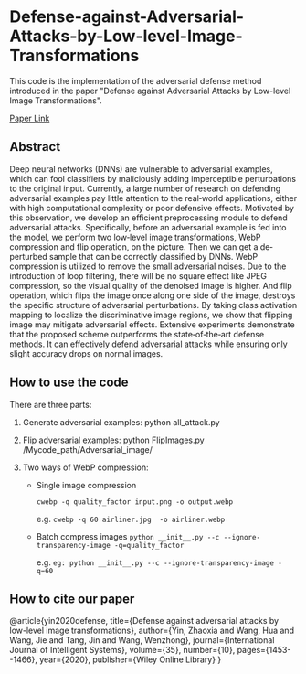 # Defense-against-Adversarial-Attacks-by-Low-level-Image-Transformations

This code is the implementation of the adversarial defense method introduced in the paper "Defense against Adversarial Attacks by Low-level Image Transformations".

[Paper Link](https://onlinelibrary.wiley.com/doi/abs/10.1002/int.22258)

## Abstract

Deep neural networks (DNNs) are vulnerable to adversarial examples, which can fool classifiers by maliciously adding imperceptible perturbations to the original input. Currently, a large number of research on defending adversarial examples pay little attention to the real‐world applications, either with high computational complexity or poor defensive effects. Motivated by this observation, we develop an efficient preprocessing module to defend adversarial attacks. Specifically, before an adversarial example is fed into the model, we perform two low‐level image transformations, WebP compression and flip operation, on the picture. Then we can get a de‐perturbed sample that can be correctly classified by DNNs. WebP compression is utilized to remove the small adversarial noises. Due to the introduction of loop filtering, there will be no square effect like JPEG compression, so the visual quality of the denoised image is higher. And flip operation, which flips the image once along one side of the image, destroys the specific structure of adversarial perturbations. By taking class activation mapping to localize the discriminative image regions, we show that flipping image may mitigate adversarial effects. Extensive experiments demonstrate that the proposed scheme outperforms the state‐of‐the‐art defense methods. It can effectively defend adversarial attacks while ensuring only slight accuracy drops on normal images.

## How to use the code

There are three parts:

1. Generate adversarial examples:
   python all_attack.py

2. Flip adversarial examples:
   python FlipImages.py /Mycode_path/Adversarial_image/

3. Two ways of WebP compression:

   - Single image compression

     `cwebp -q quality_factor input.png -o output.webp`

     e.g. `cwebp -q 60 airliner.jpg  -o airliner.webp`

   - Batch compress images
     `python __init__.py --c --ignore-transparency-image -q=quality_factor `

     e.g. `eg: python __init__.py --c --ignore-transparency-image -q=60`

## How to cite our paper

@article{yin2020defense,
  title={Defense against adversarial attacks by low-level image transformations},
  author={Yin, Zhaoxia and Wang, Hua and Wang, Jie and Tang, Jin and Wang, Wenzhong},
  journal={International Journal of Intelligent Systems},
  volume={35},
  number={10},
  pages={1453--1466},
  year={2020},
  publisher={Wiley Online Library}
}

   

   

